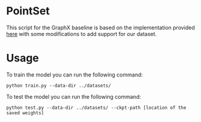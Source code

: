 # PointSet

This script for the GraphX baseline is based on the implementation provided [here](https://github.com/ywcmaike/PSGN/tree/31fad8815b09b8434c597974824917d7eb9e355e) with some modifications to add support for our dataset.

# Usage

To train the model you can run the following command:

```
python train.py --data-dir ../datasets/
```

To test the model you can run the following command:

```
python test.py --data-dir ../datasets/ --ckpt-path [location of the saved weights]
```
